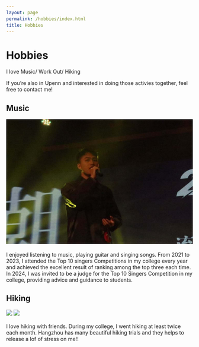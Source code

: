 ```yaml
---
layout: page
permalink: /hobbies/index.html
title: Hobbies
---
```


# Hobbies

I love Music/ Work Out/ Hiking

If you’re also in Upenn and interested in doing those activies together, feel free to contact me!

## Music
<div class="third">
<img src="/images/singing.JPG">
</div>
<br> I enjoyed listening to music, playing guitar and singing songs. 
From 2021 to 2023, I attended the Top 10 singers Competitions in my college every year and achieved the excellent result of ranking among the top three each time.
In 2024, I was invited to be a judge for the Top 10 Singers Competition in my college, providing advice and guidance to students.

## Hiking

<div class="third">
<img src="/images/jiuxi.JPG"> 
<img src="/images/longjin.JPG">
</div>
<br> I love hiking with friends. During my college, I went hiking at least twice each month. Hangzhou has many beautiful hiking trials and they helps to release a lof of stress on me!!


<div>


</div>
<br>


